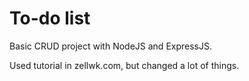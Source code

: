 # To-do list
Basic CRUD project with NodeJS and ExpressJS.

Used tutorial in zellwk.com, but changed a lot of things.
